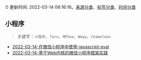 :alarm_clock: 更新时间: 2022-03-14 06:16:16。[来源分类](../README.md)、[标签分类](../TAGS.md)、[时间分类](../TIMELINE.md)

## 小程序


> 关键字：`小程序`、`Taro`、`MPVue`、`Wepy`、`Chameleon`



- [2022-03-14-在微信小程序中使用-javascript-eval](https://www.v2ex.com/t/840186) 
- [2022-03-14-基于Web内核的微信小程序框架实践](https://toutiao.io/k/zusq063) 